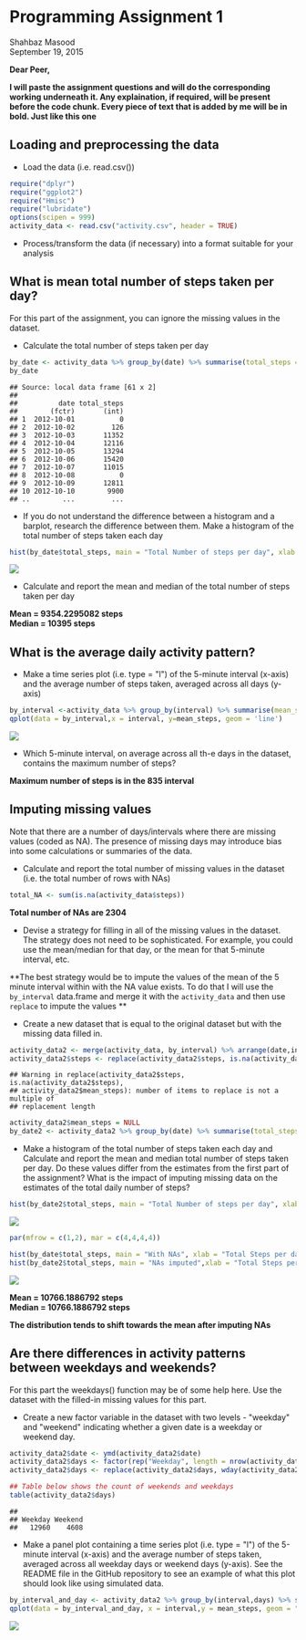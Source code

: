 # Programming Assignment 1
Shahbaz Masood  
September 19, 2015  

**Dear Peer,**

**I will paste the assignment questions and will do the corresponding working underneath it. Any explaination, if required, will be present before the code chunk. Every piece of text that is added by me will be in bold. Just like this one**

## Loading and preprocessing the data

- Load the data (i.e. read.csv())


```r
require("dplyr")
require("ggplot2")
require("Hmisc")
require("lubridate")
options(scipen = 999)
activity_data <- read.csv("activity.csv", header = TRUE)
```

- Process/transform the data (if necessary) into a format suitable for your analysis

## What is mean total number of steps taken per day?

For this part of the assignment, you can ignore the missing values in the dataset.

- Calculate the total number of steps taken per day


```r
by_date <- activity_data %>% group_by(date) %>% summarise(total_steps = sum(steps, na.rm = TRUE))
by_date
```

```
## Source: local data frame [61 x 2]
## 
##          date total_steps
##        (fctr)       (int)
## 1  2012-10-01           0
## 2  2012-10-02         126
## 3  2012-10-03       11352
## 4  2012-10-04       12116
## 5  2012-10-05       13294
## 6  2012-10-06       15420
## 7  2012-10-07       11015
## 8  2012-10-08           0
## 9  2012-10-09       12811
## 10 2012-10-10        9900
## ..        ...         ...
```


- If you do not understand the difference between a histogram and a barplot, research the difference between them. Make a histogram of the total number of steps taken each day


```r
hist(by_date$total_steps, main = "Total Number of steps per day", xlab = "Number of steps per day")
```

![](PA1_template_files/figure-html/unnamed-chunk-3-1.png) 


- Calculate and report the mean and median of the total number of steps taken per day

**Mean = 9354.2295082 steps**  
**Median = 10395 steps**

## What is the average daily activity pattern?

- Make a time series plot (i.e. type = "l") of the 5-minute interval (x-axis) and the average number of steps taken, averaged across all days (y-axis)

```r
by_interval <-activity_data %>% group_by(interval) %>% summarise(mean_steps = mean(steps, na.rm = TRUE))
qplot(data = by_interval,x = interval, y=mean_steps, geom = 'line')
```

![](PA1_template_files/figure-html/unnamed-chunk-4-1.png) 

- Which 5-minute interval, on average across all th-e days in the dataset, contains the maximum number of steps?

**Maximum number of steps is in the 835 interval**

## Imputing missing values

Note that there are a number of days/intervals where there are missing values (coded as NA). The presence of missing days may introduce bias into some calculations or summaries of the data.

- Calculate and report the total number of missing values in the dataset (i.e. the total number of rows with NAs)


```r
total_NA <- sum(is.na(activity_data$steps))
```
**Total number of NAs are 2304**

- Devise a strategy for filling in all of the missing values in the dataset. The strategy does not need to be sophisticated. For example, you could use the mean/median for that day, or the mean for that 5-minute interval, etc.

**The best strategy would be to impute the values of the mean of the 5 minute interval within with the NA value exists.  To do that I will use the `by_interval` data.frame and merge it with the `activity_data` and then use `replace` to  impute the values ** 

- Create a new dataset that is equal to the original dataset but with the missing data filled in.

```r
activity_data2 <- merge(activity_data, by_interval) %>% arrange(date,interval)
activity_data2$steps <- replace(activity_data2$steps, is.na(activity_data2$steps), activity_data2$mean_steps)
```

```
## Warning in replace(activity_data2$steps, is.na(activity_data2$steps),
## activity_data2$mean_steps): number of items to replace is not a multiple of
## replacement length
```

```r
activity_data2$mean_steps = NULL
by_date2 <- activity_data2 %>% group_by(date) %>% summarise(total_steps = sum(steps))
```


- Make a histogram of the total number of steps taken each day and Calculate and report the mean and median total number of steps taken per day. Do these values differ from the estimates from the first part of the assignment? What is the impact of imputing missing data on the estimates of the total daily number of steps?




```r
hist(by_date2$total_steps, main = "Total Number of steps per day", xlab = "Number of steps per day")
```

![](PA1_template_files/figure-html/unnamed-chunk-7-1.png) 


```r
par(mfrow = c(1,2), mar = c(4,4,4,4))

hist(by_date$total_steps, main = "With NAs", xlab = "Total Steps per day")
hist(by_date2$total_steps, main = "NAs imputed",xlab = "Total Steps per day")
```

![](PA1_template_files/figure-html/unnamed-chunk-8-1.png) 

**Mean = 10766.1886792 steps**  
**Median = 10766.1886792 steps**

**The distribution tends to shift towards the mean after imputing NAs**


## Are there differences in activity patterns between weekdays and weekends?

For this part the weekdays() function may be of some help here. Use the dataset with the filled-in missing values for this part.

- Create a new factor variable in the dataset with two levels - "weekday" and "weekend" indicating whether a given date is a weekday or weekend day.

```r
activity_data2$date <- ymd(activity_data2$date)
activity_data2$days <- factor(rep("Weekday", length = nrow(activity_data2)), levels = c("Weekday","Weekend"))
activity_data2$days <- replace(activity_data2$days, wday(activity_data2$date) == 1 | wday(activity_data2$date)==7, as.factor("Weekend"))

## Table below shows the count of weekends and weekdays
table(activity_data2$days)
```

```
## 
## Weekday Weekend 
##   12960    4608
```
- Make a panel plot containing a time series plot (i.e. type = "l") of the 5-minute interval (x-axis) and the average number of steps taken, averaged across all weekday days or weekend days (y-axis). See the README file in the GitHub repository to see an example of what this plot should look like using simulated data.


```r
by_interval_and_day <- activity_data2 %>% group_by(interval,days) %>% summarise(mean_steps = mean(steps))
qplot(data = by_interval_and_day, x = interval,y = mean_steps, geom = "line", facets = days~.,ylab = "Mean Steps per interval")
```

![](PA1_template_files/figure-html/unnamed-chunk-10-1.png) 
